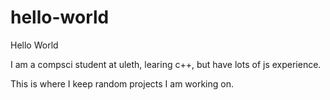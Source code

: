 # hello-world

Hello World

I am a compsci student at uleth, learing c++, but have lots of js experience.

This is where I keep random projects I am working on.
